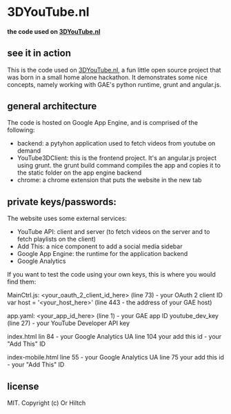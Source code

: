 # 3DYouTube.nl

#### the code used on [3DYouTube.nl](http://www.3dyoutube.nl/)

## see it in action
This is the code used on [3DYouTube.nl](http://www.3dyoutube.nl/), a fun little open source project that was born in a small home alone hackathon. It demonstrates some nice concepts, namely working with GAE's python runtime, grunt and angular.js.

## general architecture

The code is hosted on Google App Engine, and is comprised of the following:
- backend: a pytyhon application used to fetch videos from youtube on demand
- YouTube3DClient: this is the frontend project. It's an angular.js project using grunt. the grunt build command compiles the app and copies it to the static folder on the app engine backend
- chrome: a chrome extension that puts the website in the new tab


## private keys/passwords:

The website uses some external services: 
- YouTube API: client and server (to fetch videos on the server and to fetch playlists on the client)
- Add This: a nice component to add a social media sidebar
- Google App Engine: the runtime for the application backend
- Google Analytics

If you want to test the code using your own keys, this is where you would find them:

MainCtrl.js:
 <your_oauth_2_client_id_here> (line 73) - your OAuth 2 client ID 
 var host = '<your_host_here>' (line 443 - the address of your GAE host)

app.yaml:
<your_app_id_here> (line 1) - your GAE app ID
youtube_dev_key (line 27) - your YouTube Developer API key

index.html
lin 84 - your Google Analytics UA
line 104 your add this id - your "Add This" ID

index-mobile.html
line 55 - your Google Analytics UA
line 75 your add this id - your "Add This" ID

## license

MIT. Copyright (c) Or Hiltch
